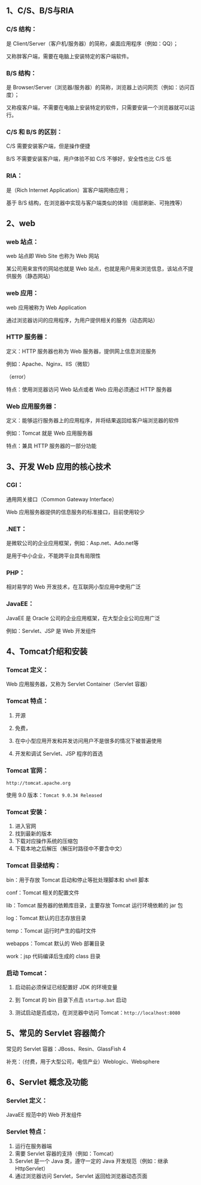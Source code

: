 ## 1、C/S、B/S与RIA

### C/S 结构：

是 Client/Server（客户机/服务器）的简称，桌面应用程序（例如：QQ）；

又称胖客户端，需要在电脑上安装特定的客户端软件。

### B/S 结构：

是 Browser/Server（浏览器/服务器）的简称，浏览器上访问网页（例如：访问百度）；

又称瘦客户端，不需要在电脑上安装特定的软件，只需要安装一个浏览器就可以运行。

### C/S 和 B/S 的区别：

C/S 需要安装客户端，但是操作便捷

B/S 不需要安装客户端，用户体验不如 C/S 不够好，安全性也比 C/S 低

### RIA：

是（Rich Internet Application）富客户端网络应用；

基于 B/S 结构，在浏览器中实现与客户端类似的体验（局部刷新、可拖拽等）

## 2、web

### web 站点：

web 站点即 Web Site 也称为 Web 网站

某公司用来宣传的网站也就是 Web 站点，也就是用户用来浏览信息，该站点不提供服务（静态网站）

### web 应用：

web 应用被称为 Web Application

通过浏览器访问的应用程序，为用户提供相关的服务（动态网站）

### HTTP 服务器：

定义：HTTP 服务器也称为 Web 服务器，提供网上信息浏览服务

例如：Apache、Nginx、IIS（微软）

（error）

特点：使用浏览器访问 Web 站点或者 Web 应用必须通过 HTTP 服务器

### Web 应用服务器：

定义：能够运行服务器上的应用程序，并将结果返回给客户端浏览器的软件

例如：Tomcat 就是 Web 应用服务器

特点：兼具 HTTP 服务器的一部分功能

## 3、开发 Web 应用的核心技术

### CGI：

通用网关接口（Common Gateway Interface）

Web 应用服务器提供的信息服务的标准接口，目前使用较少

### .NET：

是微软公司的企业应用框架，例如：Asp.net、Ado.net等

是用于中小企业，不能跨平台具有局限性

### PHP：

相对易学的 Web 开发技术，在互联网小型应用中使用广泛

### JavaEE：

JavaEE 是 Oracle 公司的企业应用框架，在大型企业公司应用广泛

例如：Servlet、JSP 是 Web 开发组件

## 4、Tomcat介绍和安装

### Tomcat 定义：

Web 应用服务器，又称为 Servlet Container（Servlet 容器）

### Tomcat 特点：

1. 开源

2. 免费，

3. 在中小型应用开发和并发访问用户不是很多的情况下被普遍使用

4. 开发和调试 Servlet、JSP 程序的首选

### Tomcat 官网：

 `http://tomcat.apache.org`

使用 9.0 版本：`Tomcat 9.0.34 Released`

### Tomcat 安装：

1. 进入官网
2. 找到最新的版本
3. 下载对应操作系统的压缩包
4. 下载本地之后解压（解压时路径中不要含中文）

### Tomcat 目录结构：

bin：用于存放 Tomcat 启动和停止等批处理脚本和 shell 脚本

conf：Tomcat 相关的配置文件

lib：Tomcat 服务器的依赖库目录，主要存放 Tomcat 运行环境依赖的 jar 包

log：Tomcat 默认的日志存放目录

temp：Tomcat 运行时产生的临时文件

webapps：Tomcat 默认的 Web 部署目录

work：jsp 代码编译后生成的 class 目录

### 启动 Tomcat：

1. 启动前必须保证已经配置好 JDK 的环境变量

2. 到 Tomcat 的 bin 目录下点击 `startup.bat` 启动
3. 测试启动是否成功，在浏览器中访问 Tomcat：`http://localhost:8080 `

## 5、常见的 Servlet 容器简介

常见的 Servlet 容器：JBoss、Resin、GlassFish 4

补充：（付费，用于大型公司，电信产业）Weblogic、Websphere

## 6、Servlet 概念及功能

### Servlet 定义：

JavaEE 规范中的 Web 开发组件

### Servlet 特点：

1. 运行在服务器端
2. 需要 Servlet 容器的支持（例如：Tomcat）
3. Servlet 是一个 Java 类，遵守一定的 Java 开发规范（例如：继承 HttpServlet）
4. 通过浏览器访问 Servlet，Servlet 返回给浏览器动态页面